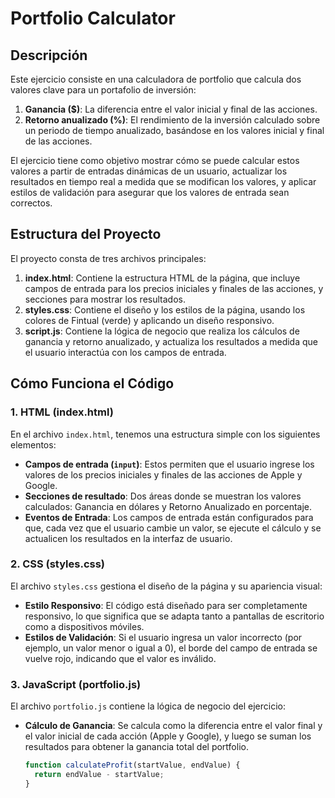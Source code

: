 # Portfolio Calculator

## Descripción

Este ejercicio consiste en una calculadora de portfolio que calcula dos valores clave para un portafolio de inversión:

1. **Ganancia (\$)**: La diferencia entre el valor inicial y final de las acciones.
2. **Retorno anualizado (%)**: El rendimiento de la inversión calculado sobre un periodo de tiempo anualizado, basándose en los valores inicial y final de las acciones.

El ejercicio tiene como objetivo mostrar cómo se puede calcular estos valores a partir de entradas dinámicas de un usuario, actualizar los resultados en tiempo real a medida que se modifican los valores, y aplicar estilos de validación para asegurar que los valores de entrada sean correctos.

## Estructura del Proyecto

El proyecto consta de tres archivos principales:

1. **index.html**: Contiene la estructura HTML de la página, que incluye campos de entrada para los precios iniciales y finales de las acciones, y secciones para mostrar los resultados.
2. **styles.css**: Contiene el diseño y los estilos de la página, usando los colores de Fintual (verde) y aplicando un diseño responsivo.
3. **script.js**: Contiene la lógica de negocio que realiza los cálculos de ganancia y retorno anualizado, y actualiza los resultados a medida que el usuario interactúa con los campos de entrada.

## Cómo Funciona el Código

### 1. **HTML (index.html)**

En el archivo `index.html`, tenemos una estructura simple con los siguientes elementos:

- **Campos de entrada (`input`)**: Estos permiten que el usuario ingrese los valores de los precios iniciales y finales de las acciones de Apple y Google.
- **Secciones de resultado**: Dos áreas donde se muestran los valores calculados: Ganancia en dólares y Retorno Anualizado en porcentaje.
- **Eventos de Entrada**: Los campos de entrada están configurados para que, cada vez que el usuario cambie un valor, se ejecute el cálculo y se actualicen los resultados en la interfaz de usuario.

### 2. **CSS (styles.css)**

El archivo `styles.css` gestiona el diseño de la página y su apariencia visual:

- **Estilo Responsivo**: El código está diseñado para ser completamente responsivo, lo que significa que se adapta tanto a pantallas de escritorio como a dispositivos móviles.
- **Estilos de Validación**: Si el usuario ingresa un valor incorrecto (por ejemplo, un valor menor o igual a 0), el borde del campo de entrada se vuelve rojo, indicando que el valor es inválido.

### 3. **JavaScript (portfolio.js)**

El archivo `portfolio.js` contiene la lógica de negocio del ejercicio:

- **Cálculo de Ganancia**: Se calcula como la diferencia entre el valor final y el valor inicial de cada acción (Apple y Google), y luego se suman los resultados para obtener la ganancia total del portfolio.

  ```javascript
  function calculateProfit(startValue, endValue) {
    return endValue - startValue;
  }
  ```
